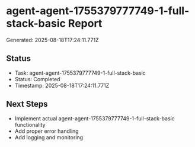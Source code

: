 # agent-agent-1755379777749-1-full-stack-basic Report

Generated: 2025-08-18T17:24:11.771Z

## Status
- Task: agent-agent-1755379777749-1-full-stack-basic
- Status: Completed
- Timestamp: 2025-08-18T17:24:11.771Z

## Next Steps
- Implement actual agent-agent-1755379777749-1-full-stack-basic functionality
- Add proper error handling
- Add logging and monitoring
